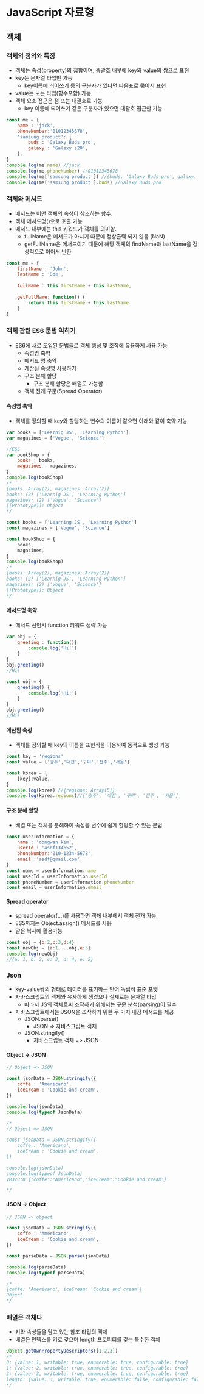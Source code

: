 # JavaScript 자료형

## 객체

### 객체의 정의와 특징

- 객체는 속성(property)의 집합이며, 중괄호 내부에 key와 value의 쌍으로 표현
- key는 문자열 타입만 가능
  - key이름에 띄어쓰기 등의 구분자가 있다면 따옴표로 묶어서 표현
- value는 모든 타입(함수포함) 가능
- 객체 요소 접근은 점 또는 대괄호로 가능
  - key 이름에 띄어쓰기 같은 구분자가 있으면 대괄호 접근만 가능

```javascript
const me = {
    name : 'jack',
    phoneNumber:'01012345678',
    'samsung product': {
        buds : 'Galaxy Buds pro',
        galaxy : 'Galaxy s20',
    },
}
console.log(me.name) //jack
console.log(me.phoneNumber) //01012345678
console.log(me['samsung product']) //{buds: 'Galaxy Buds pro', galaxy: 'Galaxy s20'}
console.log(me['samsung product'].buds) //Galaxy Buds pro
```



### 객체와 메서드

- 메서드는 어떤 객체의 속성이 참조하는 함수.
- 객체.메서드명()으로 호출 가능
- 메서드 내부에는 this 키워드가 객체를 의미함.
  - fullName은 메서드가 아니기 때문에 정상출력 되지 않음 (NaN)
  - getFullName은 메서드이기 때문에 해당 객체의 firstName과 lastName을 정상적으로 이어서 반환 

```javascript
const me = {
    firstName : 'John',
    lastName : 'Doe',
    
    fullName : this.firstName + this.lastName,
    
    getFullName: function() {
        return this.firstName + this.lastName
    }
}
```



### 객체 관련 ES6 문법 익히기

- ES6에 새로 도입된 문법들로 객체 생성 및 조작에 유용하게 사용 가능
  - 속성명 축약
  - 메서드 명 축약
  - 계산된 속성명 사용하기
  - 구조 분해 할당
    - 구조 분해 할당은 배열도 가능함
  - 객체 전개 구문(Spread Operator)

#### 속성명 축약

- 객체를 정의할 때 key와 할당하는 변수의 이름이 같으면 아래와 같이 축약 가능

```javascript
var books = ['Learnig JS', 'Learning Python']
var magazines = ['Vogue', 'Science']

//ESS
var bookShop = {
    books : books,
    magazines : magazines,
}
console.log(bookShop)
/*
{books: Array(2), magazines: Array(2)}
books: (2) ['Learnig JS', 'Learning Python']
magazines: (2) ['Vogue', 'Science']
[[Prototype]]: Object
*/
```

```javascript
const books = ['Learning JS', 'Learning Python']
const magazines = ['Vogue', 'Science']

const bookShop = {
    books,
    magazines,
}
console.log(bookShop)
/*
{books: Array(2), magazines: Array(2)}
books: (2) ['Learnig JS', 'Learning Python']
magazines: (2) ['Vogue', 'Science']
[[Prototype]]: Object
*/
```

#### 메서드명 축약

- 메서드 선언시 function 키워드 생략 가능

```javascript
var obj = {
    greeting : function(){
        console.log('Hi!')
    }
}
obj.greeting()
//Hi!
```

```javascript
const obj = {
    greeting() {
        console.log('Hi!')
    }
}
obj.greeting()
//Hi!
```

#### 계산된 속성

- 객체를 정의할 때 key의 이름을 표현식을 이용하여 동적으로 생성 가능

```javascript
const key = 'regions'
const value = ['광주','대전','구미','전주','서울']

const korea = {
    [key]:value,
}
console.log(korea) //{regions: Array(5)}
console.log(korea.regions)//['광주', '대전', '구미', '전주', '서울']
```

#### 구조 분해 할당

- 배열 또는 객체를 분해하여 속성을 변수에 쉽게 할당할 수 있는 문법

```javascript
const userInformation = {
    name : 'dongwan kim',
    userId : 'asdf134652',
    phoneNumber:'010-1234-5678',
    email :'asdf@gmail.com',
}
const name = userInformation.name
const userId = userInformation.userId
const phoneNumber = userInformation.phoneNumber
const email = userInformation.email
```

#### Spread operator

- spread operator(...)를 사용하면 객체 내부에서 객체 전개 가능.
- ES5까지는 Object.assign() 메서드를 사용
- 얕은 복사에 활용가능

```javascript
const obj = {b:2,c:3,d:4}
const newObj = {a:1,...obj,e:5}
console.log(newObj)
//{a: 1, b: 2, c: 3, d: 4, e: 5}
```



### Json

- key-value쌍의 형태로 데이터를 표기하는 언어 독립적 표준 포맷
- 자바스크립트의 객체와 유사하게 생겼으나 실제로는 문자열 타입
  - 따라서 JS의 객체로써 조작하기 위해서는 구문 분석(parsing)이 필수
- 자바스크립트에서는  JSON을 조작하기 위한 두 가지 내장 메서드를 제공
  - JSON.parse()
    - JSON => 자바스크립트 객체
  - JSON.stringify()
    - 자바스크립트 객체 => JSON

#### Object -> JSON

```javascript
// Object => JSON

const jsonData = JSON.stringify({
    coffe : 'Americano',
    iceCream : 'Cookie and cream',
})

console.log(jsonData)
console.log(typeof JsonData)

/*
// Object => JSON

const jsonData = JSON.stringify({
    coffe : 'Americano',
    iceCream : 'Cookie and cream',
})

console.log(jsonData)
console.log(typeof JsonData)
VM323:8 {"coffe":"Americano","iceCream":"Cookie and cream"}

*/
```

#### JSON -> Object

```javascript
// JSON => object

const jsonData = JSON.stringify({
    coffe : 'Americano',
    iceCream : 'Cookie and cream',
})

const parseData = JSON.parse(jsonData)

console.log(parseData)
console.log(typeof parseData)

/*
{coffe: 'Americano', iceCream: 'Cookie and cream'}
Object
*/
```



### 배열은 객체다

- 키와 속성들을 담고 있는 참조 타입의 객체
- 배열은 인덱스를 키로 갖으며 length 프로퍼티를 갖는 특수한 객체

```javascript
Object.getOwnPropertyDescriptors([1,2,3])
/*
0: {value: 1, writable: true, enumerable: true, configurable: true}
1: {value: 2, writable: true, enumerable: true, configurable: true}
2: {value: 3, writable: true, enumerable: true, configurable: true}
length: {value: 3, writable: true, enumerable: false, configurable: false}
*/
```

